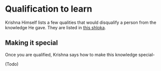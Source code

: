 # Qualification to learn

Krishna Himself lists a few qualities that would disqualify a person from the knowledge He gave. They are listed in [this shloka](https://github.com/RaPaLearning/gita-begin/blob/main/gita%2F18-67.md).

## Making it special

Once you are qualified, Krishna says how to make this knowledge special-

(Todo)